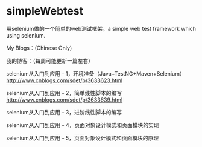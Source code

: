 simpleWebtest
=============

用selenium做的一个简单的web测试框架。a simple web test framework which using selenium.

My Blogs：(Chinese Only)

我的博客：（每周可能更新一篇左右）

selenium从入门到应用 - 1，环境准备（Java+TestNG+Maven+Selenium） 
http://www.cnblogs.com/sdet/p/3633623.html

selenium从入门到应用 - 2，简单线性脚本的编写
http://www.cnblogs.com/sdet/p/3633639.html

selenium从入门到应用 - 3，进阶线性脚本的编写

selenium从入门到应用 - 4，页面对象设计模式和页面模块的实现

selenium从入门到应用 - 5，页面对象设计模式和页面模块的原理
